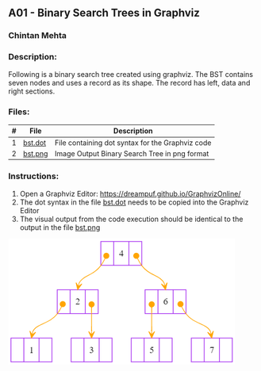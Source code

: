 ## A01 - Binary Search Trees in Graphviz
### Chintan Mehta

### Description:
Following is a binary search tree created using graphviz. The BST contains seven nodes and uses a record as its shape. The record has left, data and right sections.


### Files:

|   #   | File     | Description                                      |
| :---: | -------- | ------------------------------------------------ |
|   1   | [bst.dot](https://github.com/chill-chin/4883-Software-Tools/blob/main/Assignments/A01/bst.dot)  | File containing dot syntax for the Graphviz code |
|   2   | [bst.png](https://github.com/chill-chin/4883-Software-Tools/blob/main/Assignments/A01/bst.png)  | Image Output Binary Search Tree in png format    |


### Instructions:

1. Open a Graphviz Editor: https://dreampuf.github.io/GraphvizOnline/
2. The dot syntax in the file [bst.dot](https://github.com/chill-chin/4883-Software-Tools/blob/main/Assignments/A01/bst.dot) needs to be copied into the Graphviz Editor
3. The visual output from the code execution should be identical to the output in the file [bst.png](https://github.com/chill-chin/4883-Software-Tools/blob/main/Assignments/A01/bst.png)

![alt text](https://github.com/chill-chin/4883-Software-Tools/blob/main/Assignments/A01/bst.png)
